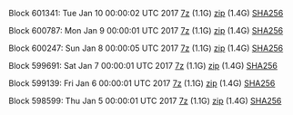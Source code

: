 Block 601341: Tue Jan 10 00:00:02 UTC 2017 [7z](https://transfer.sh/bBMZo/bootstrap.dat.20170110.7z) (1.1G) [zip](https://transfer.sh/FeqJv/bootstrap.dat.20170110.zip) (1.4G) [SHA256](https://transfer.sh/9pcQc/sha256.txt)

Block 600787: Mon Jan  9 00:00:01 UTC 2017 [7z](https://transfer.sh/TUTzj/bootstrap.dat.20170109.7z) (1.1G) [zip](https://transfer.sh/CipO9/bootstrap.dat.20170109.zip) (1.4G) [SHA256](https://transfer.sh/VmUmn/sha256.txt)

Block 600247: Sun Jan  8 00:00:05 UTC 2017 [7z](https://transfer.sh/veMPb/bootstrap.dat.20170108.7z) (1.1G) [zip](https://transfer.sh/NKit5/bootstrap.dat.20170108.zip) (1.4G) [SHA256](https://transfer.sh/HHKmH/sha256.txt)

Block 599691: Sat Jan  7 00:00:01 UTC 2017 [7z](https://transfer.sh/UDo3E/bootstrap.dat.20170107.7z) (1.1G) [zip](https://transfer.sh/ZpKvz/bootstrap.dat.20170107.zip) (1.4G) [SHA256](https://transfer.sh/NjBwE/sha256.txt)

Block 599139: Fri Jan  6 00:00:01 UTC 2017 [7z](https://transfer.sh/JdBnP/bootstrap.dat.20170106.7z) (1.1G) [zip](https://transfer.sh/6yNhn/bootstrap.dat.20170106.zip) (1.4G) [SHA256](https://transfer.sh/Q5YK/sha256.txt)

Block 598599: Thu Jan  5 00:00:01 UTC 2017 [7z](https://transfer.sh/vfOr0/bootstrap.dat.20170105.7z) (1.1G) [zip](https://transfer.sh/lK6Ri/bootstrap.dat.20170105.zip) (1.4G) [SHA256](https://transfer.sh/ZMu5g/sha256.txt)

